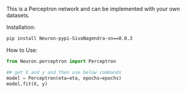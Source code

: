 
This is a Perceptron network and can be implemented with your own datasets.

Installation:
```bash
pip install Neuron-pypi-SivaNagendra-sn==0.0.3
```

How to Use:
```python
from Neuron.perceptron import Perceptron

## get X and y and then use below commands
model = Perceptron(eta=eta, epochs=epochs)
model.fit(X, y)
